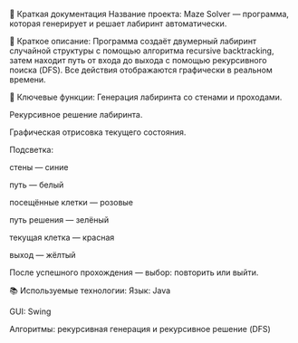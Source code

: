 📄 Краткая документация
Название проекта:
Maze Solver — программа, которая генерирует и решает лабиринт автоматически.

🧠 Краткое описание:
Программа создаёт двумерный лабиринт случайной структуры с помощью алгоритма recursive backtracking, затем находит путь от входа до выхода с помощью рекурсивного поиска (DFS). Все действия отображаются графически в реальном времени.

🔧 Ключевые функции:
Генерация лабиринта со стенами и проходами.

Рекурсивное решение лабиринта.

Графическая отрисовка текущего состояния.

Подсветка:

стены — синие

путь — белый

посещённые клетки — розовые

путь решения — зелёный

текущая клетка — красная

выход — жёлтый

После успешного прохождения — выбор: повторить или выйти.

📚 Используемые технологии:
Язык: Java

GUI: Swing

Алгоритмы: рекурсивная генерация и рекурсивное решение (DFS)

